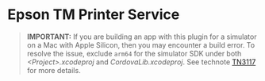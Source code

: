 Epson TM Printer Service
========================

> **IMPORTANT:** If you are building an app with this plugin for a simulator on
> a Mac with Apple Silicon, then you may encounter a build error. To resolve the
> issue, exclude `arm64` for the simulator SDK under both
> *&lt;Project&gt;.xcodeproj* and *CordovaLib.xcodeproj*. See technote
> [TN3117](https://developer.apple.com/documentation/technotes/tn3117-resolving-build-errors-for-apple-silicon)
> for more details.
